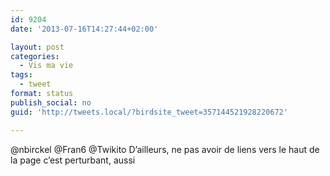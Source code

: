 ```yaml
---
id: 9204
date: '2013-07-16T14:27:44+02:00'

layout: post
categories:
  - Vis ma vie
tags:
  - tweet
format: status
publish_social: no
guid: 'http://tweets.local/?birdsite_tweet=357144521928220672'

---
```


@nbirckel @Fran6 @Twikito D’ailleurs, ne pas avoir de liens vers le haut de la page c’est perturbant, aussi